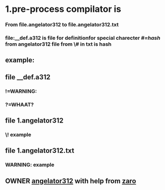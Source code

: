 # **1.pre-process compilator is**
###  From file.angelator312 to file.angelator312.txt 
###  file:__def.a312 is file for definitionfor special charecter *#=hash* from angelator312 file from \\#  in txt is hash
## example: 
## file __def.a312
### !=WARNING:
### ?=WHAAT?

## file 1.angelator312
### \\! example
## file 1.angelator312.txt
###  WARNING: example

## OWNER [angelator312](https://github.com/angelator312/) with help from [zaro](https://github.com/zaro/)